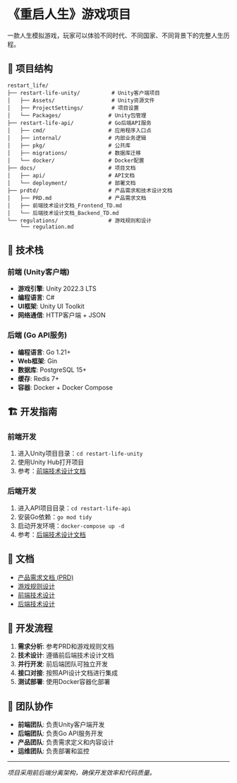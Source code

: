 # 《重启人生》游戏项目

一款人生模拟游戏，玩家可以体验不同时代、不同国家、不同背景下的完整人生历程。

## 📂 项目结构

```
restart_life/
├── restart-life-unity/          # Unity客户端项目
│   ├── Assets/                  # Unity资源文件
│   ├── ProjectSettings/         # 项目设置
│   └── Packages/               # Unity包管理
├── restart-life-api/           # Go后端API服务
│   ├── cmd/                    # 应用程序入口点
│   ├── internal/               # 内部业务逻辑
│   ├── pkg/                    # 公共库
│   ├── migrations/             # 数据库迁移
│   └── docker/                 # Docker配置
├── docs/                       # 项目文档
│   ├── api/                    # API文档
│   └── deployment/             # 部署文档
├── prdtd/                      # 产品需求和技术设计文档
│   ├── PRD.md                  # 产品需求文档
│   ├── 前端技术设计文档_Frontend_TD.md
│   └── 后端技术设计文档_Backend_TD.md
└── regulations/                # 游戏规则和设计
    └── regulation.md
```

## 🚀 技术栈

### 前端 (Unity客户端)
- **游戏引擎**: Unity 2022.3 LTS
- **编程语言**: C#
- **UI框架**: Unity UI Toolkit
- **网络通信**: HTTP客户端 + JSON

### 后端 (Go API服务)
- **编程语言**: Go 1.21+
- **Web框架**: Gin
- **数据库**: PostgreSQL 15+
- **缓存**: Redis 7+
- **容器**: Docker + Docker Compose

## 🏗️ 开发指南

### 前端开发
1. 进入Unity项目目录：`cd restart-life-unity`
2. 使用Unity Hub打开项目
3. 参考：[前端技术设计文档](prdtd/前端技术设计文档_Frontend_TD.md)

### 后端开发
1. 进入API项目目录：`cd restart-life-api`
2. 安装Go依赖：`go mod tidy`
3. 启动开发环境：`docker-compose up -d`
4. 参考：[后端技术设计文档](prdtd/后端技术设计文档_Backend_TD.md)

## 📖 文档

- [产品需求文档 (PRD)](prdtd/PRD.md)
- [游戏规则设计](regulations/regulation.md)
- [前端技术设计](prdtd/前端技术设计文档_Frontend_TD.md)
- [后端技术设计](prdtd/后端技术设计文档_Backend_TD.md)

## 🔄 开发流程

1. **需求分析**: 参考PRD和游戏规则文档
2. **技术设计**: 遵循前后端技术设计文档
3. **并行开发**: 前后端团队可独立开发
4. **接口对接**: 按照API设计文档进行集成
5. **测试部署**: 使用Docker容器化部署

## 🤝 团队协作

- **前端团队**: 负责Unity客户端开发
- **后端团队**: 负责Go API服务开发
- **产品团队**: 负责需求定义和内容设计
- **运维团队**: 负责部署和监控

---

*项目采用前后端分离架构，确保开发效率和代码质量。*